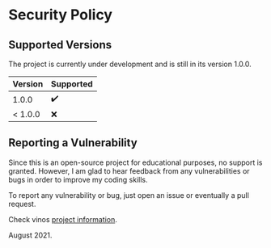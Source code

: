 # Security Policy

## Supported Versions

The project is currently under development and is still in its version 1.0.0. 

| Version | Supported          |
| ------- | ------------------ |
| 1.0.0   | ✔️                |
| < 1.0.0 | ❌                |

## Reporting a Vulnerability

Since this is an open-source project for educational purposes, no support is granted. However, I am 
glad to hear feedback from any vulnerabilities or bugs in order to improve my coding skills.

To report any vulnerability or bug, just open an issue or eventually a pull request.

Check vinos [project information](https://github.com/fcesc-code/tender#readme).

August 2021.
